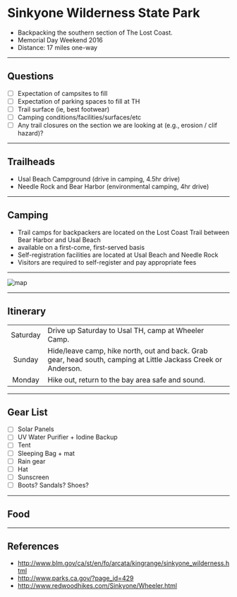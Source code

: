 # Sinkyone Wilderness State Park

-   Backpacking the southern section of The Lost Coast.
-   Memorial Day Weekend 2016
-   Distance: 17 miles one-way

---

## Questions

- [ ] Expectation of campsites to fill
- [ ] Expectation of parking spaces to fill at TH
- [ ] Trail surface (ie, best footwear)
- [ ] Camping conditions/facilities/surfaces/etc
- [ ] Any trail closures on the section we are looking at (e.g., erosion / clif hazard)?

---

## Trailheads

-   Usal Beach Campground (drive in camping, 4.5hr drive)
-   Needle Rock and Bear Harbor (environmental camping, 4hr drive)

---

## Camping

-   Trail camps for backpackers are located on the Lost Coast Trail between Bear Harbor and Usal Beach
-   available on a first-come, first-served basis
-   Self-registration facilities are located at Usal Beach and Needle Rock
-   Visitors are required to self-register and pay appropriate fees

---

![map](http://www.mobilemaplets.com/thumbnails/9665_thumbnail-1024.jpg)

---

## Itinerary

|          |                                                                                                                |
|:--------:|----------------------------------------------------------------------------------------------------------------|
| Saturday | Drive up Saturday to Usal TH, camp at Wheeler Camp.                                                            |
|  Sunday  | Hide/leave camp, hike north, out and back. Grab gear, head south, camping at Little Jackass Creek or Anderson. |
|  Monday  | Hike out, return to the bay area safe and sound.                                                               |

---

## Gear List

- [ ] Solar Panels
- [ ] UV Water Purifier + Iodine Backup
- [ ] Tent
- [ ] Sleeping Bag + mat
- [ ] Rain gear
- [ ] Hat
- [ ] Sunscreen
- [ ] Boots? Sandals? Shoes?

---

## Food

---

## References

-   <http://www.blm.gov/ca/st/en/fo/arcata/kingrange/sinkyone_wilderness.html>
-   <http://www.parks.ca.gov/?page_id=429>
-   <http://www.redwoodhikes.com/Sinkyone/Wheeler.html>
